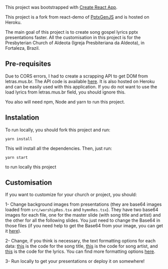 This project was bootstrapped with [Create React App](https://github.com/facebook/create-react-app).

This project is a fork from react-demo of [PptxGenJS](https://github.com/gitbrent/PptxGenJS/tree/master/demos/react-demo) and is hosted on Heroku.

The main goal of this project is to create song gospel lyrics pptx presentations faster. All the customisation in this project is for the Presbyterian Church of Aldeota (Igreja Presbiteriana da Aldeota), in Fortaleza, Brazil.

## Pre-requisites

Due to CORS errors, I had to create a scrapping API to get DOM from letras.mus.br. The API code is available [here](https://github.com/renanbandeira/lyrics-scrapping). It is also hosted on Heroku and can be easily used with this application. If you do not want to use the load lyrics from letras.mus.br field, you should ignore this.

You also will need npm, Node and yarn to run this project.

## Instalation

To run locally, you should fork this project and run:

```
yarn install
```

This will install all the dependencies. Then, just run:
```
yarn start
```
to run locally this project

## Customisation

If you want to customize for your church or project, you should:

1- Change background images from presentations (they are base64 images loaded from `src/worshipRes.tsx` and `hymnRes.tsx`). They have two base64 images for each file, one for the master slide (with song title and artist) and the other for all the following slides. You just need to change the Base64 in those files (if you need help to get the Base64 from your image, you can get it [here](https://www.base64-image.de/)).

2- Change, if you think is necessary, the text formatting options for each data: [this](https://github.com/renanbandeira/slides-ipa/blob/master/src/tstest/Test.tsx#L45-L53) is the code for the song title, [this](https://github.com/renanbandeira/slides-ipa/blob/master/src/tstest/Test.tsx#L55-L63) is the code for song artist, and [this](https://github.com/renanbandeira/slides-ipa/blob/master/src/tstest/Test.tsx#L80-L89) is the code for the lyrics. You can find more formatting options [here](https://gitbrent.github.io/PptxGenJS/docs/api-text.html).

3- Run locally to get your presentations or deploy it on somewhere!
